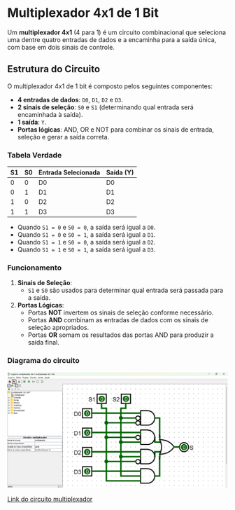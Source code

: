 # Multiplexador 4x1 de 1 Bit

Um **multiplexador 4x1** (4 para 1) é um circuito combinacional que seleciona uma dentre quatro entradas de dados e a encaminha para a saída única, com base em dois sinais de controle.

## **Estrutura do Circuito**

O multiplexador 4x1 de 1 bit é composto pelos seguintes componentes:
- **4 entradas de dados**: `D0`, `D1`, `D2` e `D3`.
- **2 sinais de seleção**: `S0` e `S1` (determinando qual entrada será encaminhada à saída).
- **1 saída**: `Y`.
- **Portas lógicas**: AND, OR e NOT para combinar os sinais de entrada, seleção e gerar a saída correta.

### **Tabela Verdade**

| S1 | S0 | Entrada Selecionada | Saída (Y) |
|----|----|---------------------|-----------|
|  0 |  0 | D0                 | D0        |
|  0 |  1 | D1                 | D1        |
|  1 |  0 | D2                 | D2        |
|  1 |  1 | D3                 | D3        |

- Quando `S1 = 0` e `S0 = 0`, a saída será igual a `D0`.
- Quando `S1 = 0` e `S0 = 1`, a saída será igual a `D1`.
- Quando `S1 = 1` e `S0 = 0`, a saída será igual a `D2`.
- Quando `S1 = 1` e `S0 = 1`, a saída será igual a `D3`.

### **Funcionamento**

1. **Sinais de Seleção**: 
   - `S1` e `S0` são usados para determinar qual entrada será passada para a saída.
2. **Portas Lógicas**:
   - Portas **NOT** invertem os sinais de seleção conforme necessário.
   - Portas **AND** combinam as entradas de dados com os sinais de seleção apropriados.
   - Portas **OR** somam os resultados das portas AND para produzir a saída final.

### Diagrama do circuito

![Multiplexador](./Imagens/MULTPLEXADOR.png)

[Link do circuito multiplexador](./2-multiplexador%204x1%201bit.circ)
